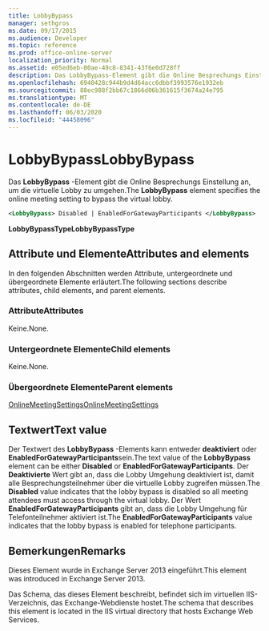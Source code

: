 ```yaml
---
title: LobbyBypass
manager: sethgros
ms.date: 09/17/2015
ms.audience: Developer
ms.topic: reference
ms.prod: office-online-server
localization_priority: Normal
ms.assetid: e05ed6eb-00ae-49c8-8341-43f6e0d728ff
description: Das LobbyBypass-Element gibt die Online Besprechungs Einstellung an, um die virtuelle Lobby zu umgehen.
ms.openlocfilehash: 6940428c944b9d4d64acc6dbbf3993576e1932eb
ms.sourcegitcommit: 88ec988f2bb67c1866d06b361615f3674a24e795
ms.translationtype: MT
ms.contentlocale: de-DE
ms.lasthandoff: 06/03/2020
ms.locfileid: "44458096"
---
```

# <a name="lobbybypass"></a><span data-ttu-id="6a96d-103">LobbyBypass</span><span class="sxs-lookup"><span data-stu-id="6a96d-103">LobbyBypass</span></span>

<span data-ttu-id="6a96d-104">Das **LobbyBypass** -Element gibt die Online Besprechungs Einstellung an, um die virtuelle Lobby zu umgehen.</span><span class="sxs-lookup"><span data-stu-id="6a96d-104">The **LobbyBypass** element specifies the online meeting setting to bypass the virtual lobby.</span></span> 
  
```XML
<LobbyBypass> Disabled | EnabledForGatewayParticipants </LobbyBypass>
```

 <span data-ttu-id="6a96d-105">**LobbyBypassType**</span><span class="sxs-lookup"><span data-stu-id="6a96d-105">**LobbyBypassType**</span></span>
## <a name="attributes-and-elements"></a><span data-ttu-id="6a96d-106">Attribute und Elemente</span><span class="sxs-lookup"><span data-stu-id="6a96d-106">Attributes and elements</span></span>

<span data-ttu-id="6a96d-107">In den folgenden Abschnitten werden Attribute, untergeordnete und übergeordnete Elemente erläutert.</span><span class="sxs-lookup"><span data-stu-id="6a96d-107">The following sections describe attributes, child elements, and parent elements.</span></span>
  
### <a name="attributes"></a><span data-ttu-id="6a96d-108">Attribute</span><span class="sxs-lookup"><span data-stu-id="6a96d-108">Attributes</span></span>

<span data-ttu-id="6a96d-109">Keine.</span><span class="sxs-lookup"><span data-stu-id="6a96d-109">None.</span></span>
  
### <a name="child-elements"></a><span data-ttu-id="6a96d-110">Untergeordnete Elemente</span><span class="sxs-lookup"><span data-stu-id="6a96d-110">Child elements</span></span>

<span data-ttu-id="6a96d-111">Keine.</span><span class="sxs-lookup"><span data-stu-id="6a96d-111">None.</span></span>
  
### <a name="parent-elements"></a><span data-ttu-id="6a96d-112">Übergeordnete Elemente</span><span class="sxs-lookup"><span data-stu-id="6a96d-112">Parent elements</span></span>

[<span data-ttu-id="6a96d-113">OnlineMeetingSettings</span><span class="sxs-lookup"><span data-stu-id="6a96d-113">OnlineMeetingSettings</span></span>](onlinemeetingsettings.md)
  
## <a name="text-value"></a><span data-ttu-id="6a96d-114">Textwert</span><span class="sxs-lookup"><span data-stu-id="6a96d-114">Text value</span></span>

<span data-ttu-id="6a96d-115">Der Textwert des **LobbyBypass** -Elements kann entweder **deaktiviert** oder **EnabledForGatewayParticipants**sein.</span><span class="sxs-lookup"><span data-stu-id="6a96d-115">The text value of the **LobbyBypass** element can be either **Disabled** or **EnabledForGatewayParticipants**.</span></span> <span data-ttu-id="6a96d-116">Der **Deaktivierte** Wert gibt an, dass die Lobby Umgehung deaktiviert ist, damit alle Besprechungsteilnehmer über die virtuelle Lobby zugreifen müssen.</span><span class="sxs-lookup"><span data-stu-id="6a96d-116">The **Disabled** value indicates that the lobby bypass is disabled so all meeting attendees must access through the virtual lobby.</span></span> <span data-ttu-id="6a96d-117">Der Wert **EnabledForGatewayParticipants** gibt an, dass die Lobby Umgehung für Telefonteilnehmer aktiviert ist.</span><span class="sxs-lookup"><span data-stu-id="6a96d-117">The **EnabledForGatewayParticipants** value indicates that the lobby bypass is enabled for telephone participants.</span></span> 
  
## <a name="remarks"></a><span data-ttu-id="6a96d-118">Bemerkungen</span><span class="sxs-lookup"><span data-stu-id="6a96d-118">Remarks</span></span>

<span data-ttu-id="6a96d-119">Dieses Element wurde in Exchange Server 2013 eingeführt.</span><span class="sxs-lookup"><span data-stu-id="6a96d-119">This element was introduced in Exchange Server 2013.</span></span>
  
<span data-ttu-id="6a96d-120">Das Schema, das dieses Element beschreibt, befindet sich im virtuellen IIS-Verzeichnis, das Exchange-Webdienste hostet.</span><span class="sxs-lookup"><span data-stu-id="6a96d-120">The schema that describes this element is located in the IIS virtual directory that hosts Exchange Web Services.</span></span>
  

